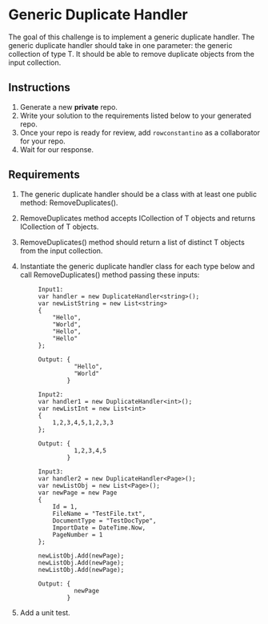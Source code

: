 # Generic Duplicate Handler

The goal of this challenge is to implement a generic duplicate handler. The generic duplicate handler should take in
one parameter: the generic collection of type T. It should be able to remove duplicate objects from the input collection.

## Instructions

1. Generate a new **private** repo.
2. Write your solution to the requirements listed below to your generated repo.
3. Once your repo is ready for review, add `rowconstantino` as a collaborator for your repo.
4. Wait for our response.

## Requirements

1. The generic duplicate handler should be a class with at least one public method: RemoveDuplicates().
2. RemoveDuplicates method accepts ICollection of T objects and returns ICollection of T objects.
3. RemoveDuplicates() method should return a list of distinct T objects from the input collection.
4. Instantiate the generic duplicate handler class for each type below and call RemoveDuplicates() method passing these inputs:
            
            Input1:
            var handler = new DuplicateHandler<string>();
            var newListString = new List<string>
            {
                "Hello",
                "World",
                "Hello",
                "Hello"
            };
            
            Output: {
                      "Hello",
                      "World"
                    }
                    
            Input2:
            var handler1 = new DuplicateHandler<int>();
            var newListInt = new List<int>
            {
                1,2,3,4,5,1,2,3,3
            };
            
            Output: {
                      1,2,3,4,5
                    }
                    
            Input3:
            var handler2 = new DuplicateHandler<Page>();
            var newListObj = new List<Page>();
            var newPage = new Page
            {
                Id = 1,
                FileName = "TestFile.txt",
                DocumentType = "TestDocType",
                ImportDate = DateTime.Now,
                PageNumber = 1
            };

            newListObj.Add(newPage);
            newListObj.Add(newPage);
            newListObj.Add(newPage);
            
            Output: {
                      newPage
                    }
                    
5. Add a unit test.
